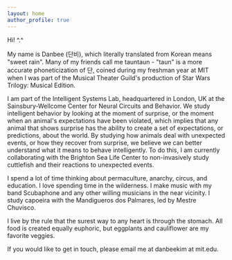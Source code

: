 ```yaml
---
layout: home
author_profile: true
---
```


Hi! ^.^  

My name is Danbee (단비), which literally translated from Korean means "sweet rain". Many of my friends call me tauntaun - "taun" is a more accurate phoneticization of 단, coined during my freshman year at MIT when I was part of the Musical Theater Guild's production of Star Wars Trilogy: Musical Edition. <br/>

I am part of the Intelligent Systems Lab, headquartered in London, UK at the Sainsbury-Wellcome Center for Neural Circuits and Behavior. We study intelligent behavior by looking at the moment of surprise, or the moment when an animal's expectations have been violated, which implies that any animal that shows surprise has the ability to create a set of expectations, or predictions, about the world. By studying how animals deal with unexpected events, or how they recover from surprise, we believe we can better understand what it means to behave intelligently. To do this, I am currently collaborating with the Brighton Sea Life Center to non-invasively study cuttlefish and their reactions to unexpected events. <br/>

I spend a lot of time thinking about permaculture, anarchy, circus, and education. I love spending time in the wilderness. I make music with my band Scubaphone and any other willing musicians in the near vicinity. I study capoeira with the Mandigueros dos Palmares, led by Mestre Chuvisco. <br/>

I live by the rule that the surest way to any heart is through the stomach. All food is created equally euphoric, but eggplants and cauliflower are my favorite veggies. <br/>

If you would like to get in touch, please email me at danbeekim at mit.edu.
